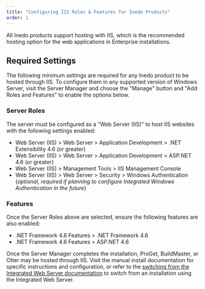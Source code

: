 ```yaml
---
title: "Configuring IIS Roles & Features for Inedo Products"
order: 1
---
```


All Inedo products support hosting with IIS, which is the recommended hosting option for the web applications in Enterprise installations.

## Required Settings

The following minimum settings are required for any Inedo product to be hosted through IIS. To configure them in any supported version of Windows Server, visit the Server Manager and choose the "Manage" button and "Add Roles and Features" to enable the options below.

### Server Roles

The server must be configured as a "Web Server (IIS)" to host IIS websites with the following settings enabled:

 - Web Server (IIS) > Web Server > Application Development > .NET Extensibility 4.6 (or greater)
 - Web Server (IIS) > Web Server > Application Development > ASP.NET 4.6 (or greater)
 - Web Server (IIS) > Management Tools > IIS Management Console
 - Web Server (IIS) > Web Server > Security > Windows Authentication (*optional, required if planning to configure Integrated Windows Authentication in the future*)

### Features

Once the Server Roles above are selected, ensure the following features are also enabled:

 - .NET Framework 4.6 Features > .NET Framework 4.6
 - .NET Framework 4.6 Features > ASP.NET 4.6

Once the Server Manager completes the installation, ProGet, BuildMaster, or Otter may be hosted through IIS. Visit the manual install documentation for specific instructions and configuration, or refer to the [switching from the Integrated Web Server documentation](/docs/installation/installing-on-iis/various-iis-switching-to-iis) to switch from an installation using the Integrated Web Server.